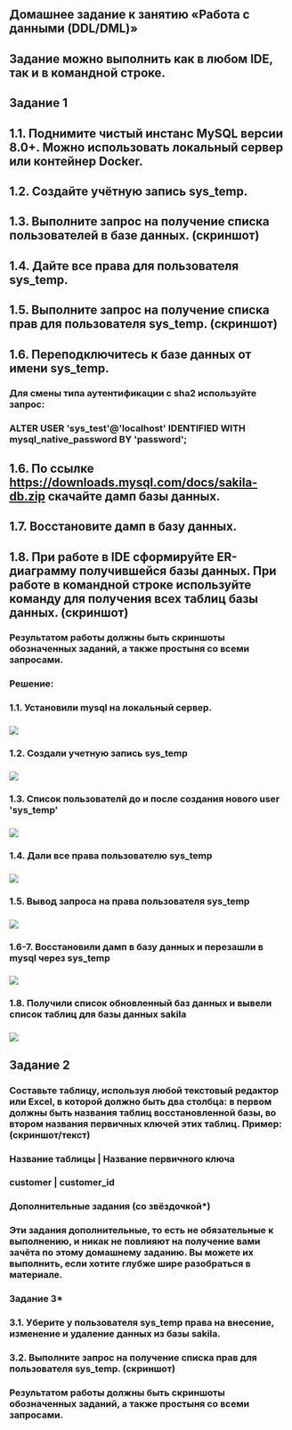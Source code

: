 ## Домашнее задание к занятию «Работа с данными (DDL/DML)»
### 
## Задание можно выполнить как в любом IDE, так и в командной строке.
### 
## Задание 1
## 1.1. Поднимите чистый инстанс MySQL версии 8.0+. Можно использовать локальный сервер или контейнер Docker.
### 
## 1.2. Создайте учётную запись sys_temp.
### 
## 1.3. Выполните запрос на получение списка пользователей в базе данных. (скриншот)
### 
## 1.4. Дайте все права для пользователя sys_temp.
### 
## 1.5. Выполните запрос на получение списка прав для пользователя sys_temp. (скриншот)
### 
## 1.6. Переподключитесь к базе данных от имени sys_temp.
### 
### Для смены типа аутентификации с sha2 используйте запрос:
### 
### ALTER USER 'sys_test'@'localhost' IDENTIFIED WITH mysql_native_password BY 'password';
## 1.6. По ссылке https://downloads.mysql.com/docs/sakila-db.zip скачайте дамп базы данных.
### 
## 1.7. Восстановите дамп в базу данных.
### 
## 1.8. При работе в IDE сформируйте ER-диаграмму получившейся базы данных. При работе в командной строке используйте команду для получения всех таблиц базы данных. (скриншот)
### 
### Результатом работы должны быть скриншоты обозначенных заданий, а также простыня со всеми запросами.
### 
### Решение:
### 1.1. Установили mysql на локальный сервер.
### ![](https://github.com/Berezhok/hw_BD2_mySQL/blob/main/img/mysqlversion.png)
### 1.2. Создали учетную запись sys_temp
### ![](https://github.com/Berezhok/hw_BD2_mySQL/blob/main/img/createUser.png)
### 1.3. Список пользователй до и после создания нового user 'sys_temp'
### ![](https://github.com/Berezhok/hw_BD2_mySQL/blob/main/img/spisokuser.png)
### 1.4. Дали все права пользователю sys_temp
### ![](https://github.com/Berezhok/hw_BD2_mySQL/blob/main/img/grantAll.png)
### 1.5. Вывод запроса на права пользователя sys_temp 
### ![](https://github.com/Berezhok/hw_BD2_mySQL/blob/main/img/grantssystemp.png)
### 1.6-7. Восстановили дамп в базу данных и перезашли в mysql через sys_temp 
### ![](https://github.com/Berezhok/hw_BD2_mySQL/blob/main/img/dumpInstall.png)
### 1.8. Получили список обновленный баз данных и вывели список таблиц для базы данных sakila
### ![](https://github.com/Berezhok/hw_BD2_mySQL/blob/main/img/showsakilatables.png)
### 
### 
### 
### 
## Задание 2
### Составьте таблицу, используя любой текстовый редактор или Excel, в которой должно быть два столбца: в первом должны быть названия таблиц восстановленной базы, во втором названия первичных ключей этих таблиц. Пример: (скриншот/текст)
### 
### Название таблицы | Название первичного ключа
### customer         | customer_id
### Дополнительные задания (со звёздочкой*)
### Эти задания дополнительные, то есть не обязательные к выполнению, и никак не повлияют на получение вами зачёта по этому домашнему заданию. Вы можете их выполнить, если хотите глубже шире разобраться в материале.
### 
### Задание 3*
### 3.1. Уберите у пользователя sys_temp права на внесение, изменение и удаление данных из базы sakila.
### 
### 3.2. Выполните запрос на получение списка прав для пользователя sys_temp. (скриншот)
### 
### Результатом работы должны быть скриншоты обозначенных заданий, а также простыня со всеми запросами.